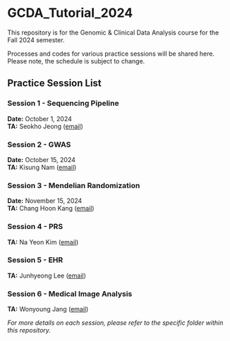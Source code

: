 # GCDA_Tutorial_2024

This repository is for the Genomic & Clinical Data Analysis course for the Fall 2024 semester. 

Processes and codes for various practice sessions will be shared here. Please note, the schedule is subject to change.

## Practice Session List
### Session 1 - Sequencing Pipeline
**Date:** October 1, 2024  
**TA:** Seokho Jeong ([email](mailto:seokho92@snu.ac.kr))

### Session 2 - GWAS
**Date:** October 15, 2024  
**TA:** Kisung Nam ([email](mailto:kisung.nam@snu.ac.kr))

### Session 3 - Mendelian Randomization
**Date:** November 15, 2024  
**TA:** Chang Hoon Kang ([email](mailto:chkang96@snu.ac.kr))

### Session 4 - PRS
**TA:** Na Yeon Kim ([email](mailto:nayeonkim1@snu.ac.kr))

### Session 5 - EHR
**TA:** Junhyeong Lee ([email](mailto:lrainsoul@snu.ac.kr))

### Session 6 - Medical Image Analysis
**TA:** Wonyoung Jang ([email](mailto:jwy4888@snu.ac.kr))

*For more details on each session, please refer to the specific folder within this repository.*
